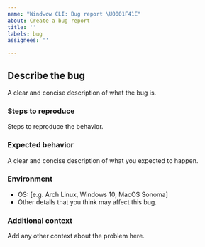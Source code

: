 ```yaml
---
name: "Windwow CLI: Bug report \U0001F41E"
about: Create a bug report
title: ''
labels: bug
assignees: ''

---
```


## Describe the bug
A clear and concise description of what the bug is.

### Steps to reproduce
Steps to reproduce the behavior.

### Expected behavior
A clear and concise description of what you expected to happen.

### Environment
 - OS: [e.g. Arch Linux, Windows 10, MacOS Sonoma]
 - Other details that you think may affect this bug.

### Additional context
Add any other context about the problem here.
